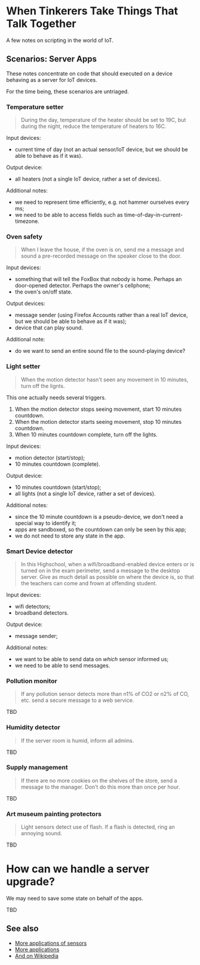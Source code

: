 # When Tinkerers Take Things That Talk Together 

A few notes on scripting in the world of IoT.

## Scenarios: Server Apps

These notes concentrate on code that should executed on a device
behaving as a server for IoT devices.

For the time being, these scenarios are untriaged.

### Temperature setter

> During the day, temperature of the heater should be set to 19C, but
> during the night, reduce the temperature of heaters to 16C.

Input devices:
* current time of day (not an actual sensor/IoT device, but we should
  be able to behave as if it was).

Output device:
* all heaters (not a single IoT device, rather a set of devices).

Additional notes:
* we need to represent time efficiently, e.g. not hammer ourselves
every ms;
* we need to be able to access fields such as
  time-of-day-in-current-timezone.

### Oven safety

> When I leave the house, if the oven is on, send me a message and
> sound a pre-recorded message on the speaker close to the door.

Input devices:
* something that will tell the FoxBox that nobody is home. Perhaps an door-opened detector. Perhaps the owner's cellphone;
* the oven's on/off state.

Output devices:
* message sender (using Firefox Accounts rather than a real IoT
  device, but we should be able to behave as if it was);
* device that can play sound.

Additional note:
* do we want to send an entire sound file to the sound-playing device?

### Light setter

> When the motion detector hasn't seen any movement in 10 minutes,
> turn off the lignts.

This one actually needs several triggers.

1. When the motion detector stops seeing movement, start 10 minutes countdown.
2. When the motion detector starts seeing movement, stop 10 minutes countdown.
3. When 10 minutes countdown complete, turn off the lights.

Input devices:
* motion detector (start/stop);
* 10 minutes countdown (complete).

Output device:
* 10 minutes countdown (start/stop);
* all lights (not a single IoT device, rather a set of devices).

Additional notes:
* since the 10 minute countdown is a pseudo-device, we don't need a
  special way to identify it;
* apps are sandboxed, so the countdown can only be seen by this app;
* we do not need to store any state in the app.

### Smart Device detector

> In this Highschool, when a wifi/broadband-enabled device enters or
> is turned on in the exam perimeter, send a message to the desktop
> server. Give as much detail as possible on where the device is, so
> that the teachers can come and frown at offending student.

Input devices:
* wifi detectors;
* broadband detectors.

Output device:
* message sender;

Additional notes:
* we want to be able to send data on *which* sensor informed us;
* we need to be able to send messages.

### Pollution monitor

> If any pollution sensor detects more than n1% of CO2 or n2% of CO,
> etc. send a secure message to a web service.

TBD

### Humidity detector

> If the server room is humid, inform all admins.

TBD

### Supply management

> If there are no more cookies on the shelves of the store, send a
> message to the manager. Don't do this more than once per hour.

TBD

### Art museum painting protectors

> Light sensors detect use of flash. If a flash is detected, ring an
> annoying sound.

TBD

# How can we handle a server upgrade?

We may need to save some state on behalf of the apps.

TBD

## See also

* [More applications of sensors ](http://www.libelium.com/top_50_iot_sensor_applications_ranking/)
* [More applications](https://temboo.com/iot-applications)
* [And on Wikipedia](https://en.wikipedia.org/wiki/Internet_of_Things#Applications)
